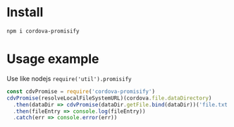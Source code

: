# Install

`npm i cordova-promisify`

# Usage example

Use like nodejs `require('util').promisify`

```js
const cdvPromise = require('cordova-promisify')
cdvPromise(resolveLocalFileSystemURL)(cordova.file.dataDirectory)
  .then(dataDir => cdvPromise(dataDir.getFile.bind(dataDir))('file.txt', {create: true}))
  .then(fileEntry => console.log(fileEntry))
  .catch(err => console.error(err))
````
